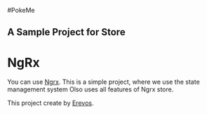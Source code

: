#PokeMe

## A Sample Project for Store

# NgRx
You can use [Ngrx](https://ngrx.io/).
This is a simple project, where we use the state management system
Olso uses all features of Ngrx store.  


This project create by [Erevos](https://voutsaridiso.com/).